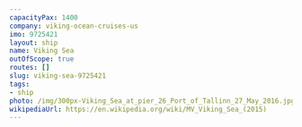 ```yaml
---
capacityPax: 1400
company: viking-ocean-cruises-us
imo: 9725421
layout: ship
name: Viking Sea
outOfScope: true
routes: []
slug: viking-sea-9725421
tags:
- ship
photo: /img/300px-Viking_Sea_at_pier_26_Port_of_Tallinn_27_May_2016.jpg
wikipediaUrl: https://en.wikipedia.org/wiki/MV_Viking_Sea_(2015)
---
```


